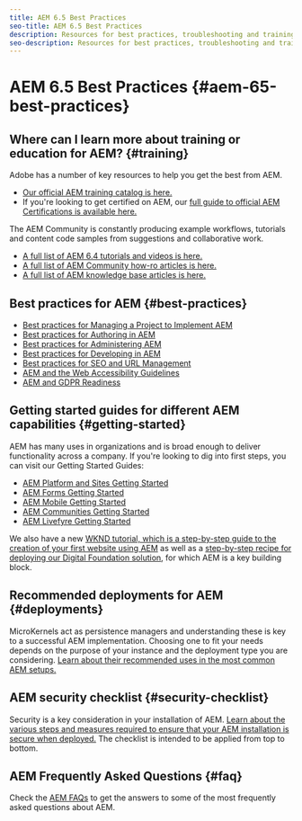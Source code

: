 ```yaml
---
title: AEM 6.5 Best Practices
seo-title: AEM 6.5 Best Practices
description: Resources for best practices, troubleshooting and training for AEM 6.5
seo-description: Resources for best practices, troubleshooting and training for AEM 6.5
---
```


# AEM 6.5 Best Practices {#aem-65-best-practices}

## Where can I learn more about training or education for AEM? {#training}

Adobe has a number of key resources to help you get the best from AEM.

* [Our official AEM training catalog is here.](https://training.adobe.com/training/current-courses.html#solution=adobeExperienceManager&p=1)
* If you're looking to get certified on AEM, our [full guide to official AEM Certifications is available here.](https://training.adobe.com/certification/exams.html#p=1&solution=adobeExperienceManager)

The AEM Community is constantly producing example workflows, tutorials and content code samples from suggestions and collaborative work.

* [A full list of AEM 6.4 tutorials and videos is here.](https://helpx.adobe.com/experience-manager/kt/index/aem-6-5-videos.html)
* [A full list of AEM Community how-ro articles is here.](https://helpx.adobe.com/experience-manager/topics/how-to.html)
* [A full list of AEM knowledge base articles is here.](https://helpx.adobe.com/experience-manager/kb/index/full_kb_list.html)

## Best practices for AEM {#best-practices}

* [Best practices for Managing a Project to Implement AEM](/help/managing/best-practices.md)
* [Best practices for Authoring in AEM](/help/sites-authoring/best-practices.md)
* [Best practices for Administering AEM](/help/sites-administering/administer-best-practices.md)
* [Best practices for Developing in AEM](/help/sites-developing/best-practices.md)
* [Best practices for SEO and URL Management](/help/managing/seo-and-url-management.md)
* [AEM and the Web Accessibility Guidelines](/help/managing/web-accessibility.md)
* [AEM and GDPR Readiness](/help/managing/data-protection-and-privacy.md)

## Getting started guides for different AEM capabilities {#getting-started}

AEM has many uses in organizations and is broad enough to deliver functionality across a company. If you're looking to dig into first steps, you can visit our Getting Started Guides:

* [AEM Platform and Sites Getting Started](/help/sites-deploying/deploy.md#getting-started)
* [AEM Forms Getting Started](/help/forms/using/introduction-aem-forms.md)
* [AEM Mobile Getting Started](/help/mobile/getting-started-aem-mobile.md)
* [AEM Communities Getting Started](/help/communities/getting-started.md)
* [AEM Livefyre Getting Started](https://answers.livefyre.com/developers/getting-started/)

We also have a new [WKND tutorial, which is a step-by-step guide to the creation of your first website using AEM](https://docs.adobe.com/content/help/en/experience-manager-learn/getting-started-wknd-tutorial-develop/overview.html) as well as a [step-by-step recipe for deploying our Digital Foundation solution](https://helpx.adobe.com/marketing-cloud/how-to/digital-foundation.html), for which AEM is a key building block.

## Recommended deployments for AEM {#deployments}

MicroKernels act as persistence managers and understanding these is key to a successful AEM implementation. Choosing one to fit your needs depends on the purpose of your instance and the deployment type you are considering. [Learn about their recommended uses in the most common AEM setups.](/help/sites-deploying/recommended-deploys.md)

## AEM security checklist {#security-checklist}

Security is a key consideration in your installation of AEM. [Learn about the various steps and measures required to ensure that your AEM installation is secure when deployed.](/help/sites-administering/security-checklist.md) The checklist is intended to be applied from top to bottom.

## AEM Frequently Asked Questions {#faq}

Check the [AEM FAQs](/help/sites-administering/aem-faqs.md) to get the answers to some of the most frequently asked questions about AEM.
